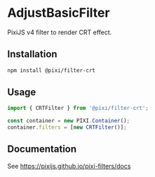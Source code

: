 # AdjustBasicFilter

PixiJS v4 filter to render CRT effect.

## Installation

```bash
npm install @pixi/filter-crt
```

## Usage

```js
import { CRTFilter } from '@pixi/filter-crt';

const container = new PIXI.Container();
container.filters = [new CRTFilter()];
```

## Documentation

See https://pixijs.github.io/pixi-filters/docs
